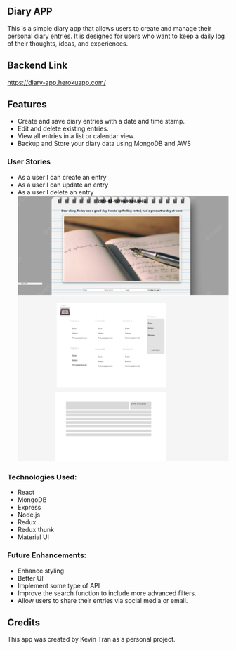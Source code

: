 ## Diary APP
This is a simple diary app that allows users to create and manage their personal diary entries. It is designed for users who want to keep a daily log of their thoughts, ideas, and experiences.
## Backend Link
https://diary-app.herokuapp.com/
## Features
- Create and save diary entries with a date and time stamp.
- Edit and delete existing entries.
- View all entries in a list or calendar view.
- Backup and Store your diary data using MongoDB and AWS 

### User Stories

- As a user I can create an entry
- As a user I can update an entry
- As a user I delete an entry
![Alt text](diary.png)
![](journalfigma.png)
### Technologies Used:
- React
- MongoDB
- Express
- Node.js
- Redux
- Redux thunk
- Material UI
### Future Enhancements:
- Enhance styling
- Better UI
- Implement some type of API
- Improve the search function to include more advanced filters.
- Allow users to share their entries via social media or email.
## Credits
This app was created by Kevin Tran as a personal project.
